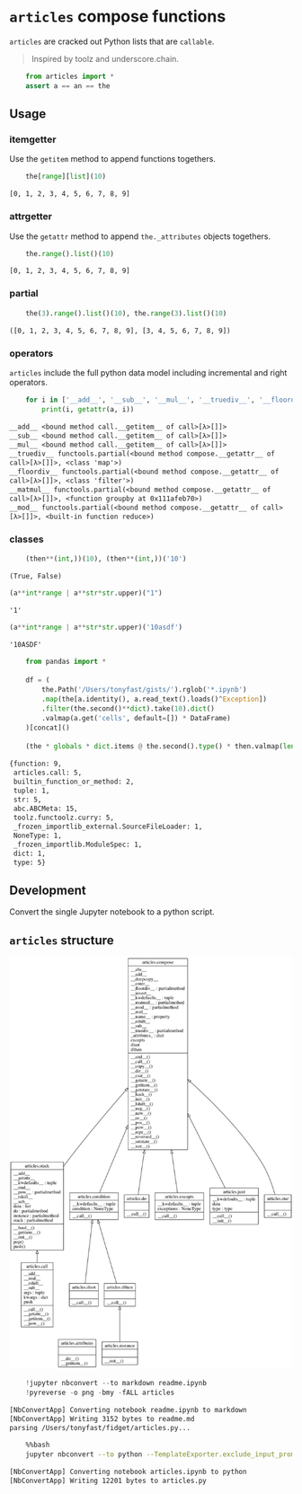 
# `articles` compose functions

`articles` are cracked out Python lists that are `callable`. 

> Inspired by toolz and underscore.chain.


```python
    from articles import *    
    assert a == an == the
```

## Usage

### itemgetter

Use the `getitem` method to append functions togethers.


```python
    the[range][list](10)
```




    [0, 1, 2, 3, 4, 5, 6, 7, 8, 9]



### attrgetter

Use the `getattr` method to append `the._attributes` objects togethers.


```python
    the.range().list()(10)
```




    [0, 1, 2, 3, 4, 5, 6, 7, 8, 9]



### partial


```python
    the(3).range().list()(10), the.range(3).list()(10)
```




    ([0, 1, 2, 3, 4, 5, 6, 7, 8, 9], [3, 4, 5, 6, 7, 8, 9])



### operators

`articles` include the full python data model including incremental and right operators.


```python
    for i in ['__add__', '__sub__', '__mul__', '__truediv__', '__floordiv__', '__matmul__', '__mod__']:
        print(i, getattr(a, i))
```

    __add__ <bound method call.__getitem__ of call>[λ>[]]>
    __sub__ <bound method call.__getitem__ of call>[λ>[]]>
    __mul__ <bound method call.__getitem__ of call>[λ>[]]>
    __truediv__ functools.partial(<bound method compose.__getattr__ of call>[λ>[]]>, <class 'map'>)
    __floordiv__ functools.partial(<bound method compose.__getattr__ of call>[λ>[]]>, <class 'filter'>)
    __matmul__ functools.partial(<bound method compose.__getattr__ of call>[λ>[]]>, <function groupby at 0x111afeb70>)
    __mod__ functools.partial(<bound method compose.__getattr__ of call>[λ>[]]>, <built-in function reduce>)


### classes


```python
    (then**(int,))(10), (then**(int,))('10')
```




    (True, False)




```python
(a**int*range | a**str*str.upper)("1")
```




    '1'




```python
(a**int*range | a**str*str.upper)('10asdf')
```




    '10ASDF'




```python
    from pandas import *

    df = (
        the.Path('/Users/tonyfast/gists/').rglob('*.ipynb')
        .map(the[a.identity(), a.read_text().loads()^Exception])
        .filter(the.second()**dict).take(10).dict()
        .valmap(a.get('cells', default=[]) * DataFrame)
    )[concat]()

    (the * globals * dict.items @ the.second().type() * then.valmap(len))()
```




    {function: 9,
     articles.call: 5,
     builtin_function_or_method: 2,
     tuple: 1,
     str: 5,
     abc.ABCMeta: 15,
     toolz.functoolz.curry: 5,
     _frozen_importlib_external.SourceFileLoader: 1,
     NoneType: 1,
     _frozen_importlib.ModuleSpec: 1,
     dict: 1,
     type: 5}



## Development

Convert the single Jupyter notebook to a python script.

## `articles` structure

![](classes_No_Name.png)


```python
    !jupyter nbconvert --to markdown readme.ipynb
    !pyreverse -o png -bmy -fALL articles
```

    [NbConvertApp] Converting notebook readme.ipynb to markdown
    [NbConvertApp] Writing 3152 bytes to readme.md
    parsing /Users/tonyfast/fidget/articles.py...



```bash
    %%bash 
    jupyter nbconvert --to python --TemplateExporter.exclude_input_prompt=True articles.ipynb
```

    [NbConvertApp] Converting notebook articles.ipynb to python
    [NbConvertApp] Writing 12201 bytes to articles.py



```python

```

